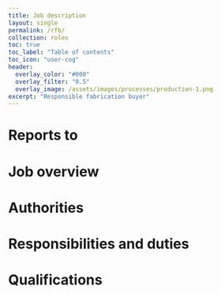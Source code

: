 ```yaml
---
title: Job description
layout: single
permalink: /rfb/
collection: roles
toc: true
toc_label: "Table of contents"
toc_icon: "user-cog"
header:
  overlay_color: "#000"
  overlay_filter: "0.5"
  overlay_image: /assets/images/processes/production-1.png
excerpt: "Responsible fabrication buyer"
---
```

# Reports to

# Job overview

# Authorities

# Responsibilities and duties

# Qualifications
